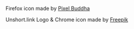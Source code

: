 Firefox icon made by [Pixel Buddha](https://www.flaticon.com/authors/pixel-buddha)

Unshort.link Logo & Chrome icon made by [Freepik](https://www.flaticon.com/authors/freepik)
